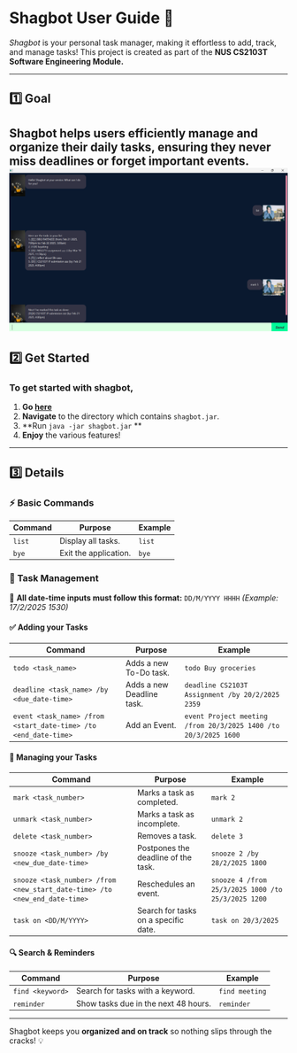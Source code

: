 # **Shagbot User Guide 🚀**
*Shagbot* is your personal task manager, making it effortless to add, track, and manage tasks! This project is created as part of the **NUS CS2103T Software Engineering Module.**

---

## **1️⃣ Goal**
Shagbot helps users efficiently manage and organize their daily tasks, ensuring they never miss deadlines or forget important events.
![My showcase](https://github.com/iamanoob44/ip/raw/master/docs/Ui.png)
---

## **2️⃣ Get Started**
### **To get started with shagbot,**
1. **Go [here](https://github.com/iamanoob44/ip/releases "here")**
2. **Navigate** to the directory which contains `shagbot.jar`.
3. **Run `java -jar shagbot.jar` **
4. **Enjoy** the various features!

---

## **3️⃣ Details**
### **⚡ Basic Commands**
| **Command** | **Purpose** | **Example** |
|------------|------------|------------|
| `list` | Display all tasks. | `list` |
| `bye` | Exit the application. | `bye` |

### **📝 Task Management**
📌 **All date-time inputs must follow this format:** `DD/M/YYYY HHHH` *(Example: 17/2/2025 1530)*

#### **✅ Adding your Tasks**
| **Command** | **Purpose** | **Example** |
|------------|------------|------------|
| `todo <task_name>` | Adds a new To-Do task. | `todo Buy groceries` |
| `deadline <task_name> /by <due_date-time>` | Adds a new Deadline task. | `deadline CS2103T Assignment /by 20/2/2025 2359` |
| `event <task_name> /from <start_date-time> /to <end_date-time>` | Add an Event. | `event Project meeting /from 20/3/2025 1400 /to 20/3/2025 1600` |

#### **🔧 Managing your Tasks**
| **Command** | **Purpose** | **Example** |
|------------|------------|------------|
| `mark <task_number>` | Marks a task as completed. | `mark 2` |
| `unmark <task_number>` | Marks a task as incomplete. | `unmark 2` |
| `delete <task_number>` | Removes a task. | `delete 3` |
| `snooze <task_number> /by <new_due_date-time>` | Postpones the deadline of the task. | `snooze 2 /by 28/2/2025 1800` |
| `snooze <task_number> /from <new_start_date-time> /to <new_end_date-time>` | Reschedules an event. | `snooze 4 /from 25/3/2025 1000 /to 25/3/2025 1200` |
| `task on <DD/M/YYYY>` | Search for tasks on a specific date. | `task on 20/3/2025` |

#### **🔍 Search & Reminders**
| **Command** | **Purpose** | **Example** |
|------------|------------|------------|
| `find <keyword>` | Search for tasks with a keyword. | `find meeting` |
| `reminder` | Show tasks due in the next 48 hours. | `reminder` |

---

Shagbot keeps you **organized and on track** so nothing slips through the cracks! 💡
